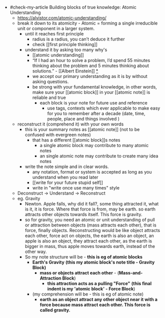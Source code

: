- #check-my-article Building blocks of true knowledge: Atomic Understanding
    - https://alvistor.com/atomic-understanding/
    - break it down to its atomicity - Atomic = forming a single irreducible unit or component in a larger system.
        - until it reaches first principle
            - radius is a radius, you can’t deduce it further 
            - check [[first principle thinking]]
        - understand it by asking too many why's
            - [[atomic understanding]]
            - “If I had an hour to solve a problem, I’d spend 55 minutes thinking about the problem and 5 minutes thinking about solutions.” - [[Albert Einstein]] [*](((FKIBsNlCz)))
            - we accept our primary understanding as it is by without asking questions.
            - be strong with your fundamental knowledge, in other words, make sure your [[atomic block]] in your [[atomic note]] is reliable and true
                - each block is your note for future use and reference
                    - use tags, contexts which ever applicable to make easy for you to remember after a decade (date, time, people, place and things involved )
    - reconstruct it (comprehend it) with your own words
        - this is your summary notes as [[atomic note]] (not to be confused with evergreen notes)
            - that has a different [[atomic block]]s notes
                - a single atomic block may contribute to many atomic notes
                - an single atomic note may contribute to create many idea notes
        - write the note simple and in clear words. 
            - any notation, format or system is accepted as long as you understand when you read later
            - [[write for your future stupid self]]
            - write in "write once use many times" style
    - Deconstruct -> Understand -> Reconstruct
    - eg. Gravity
        - Newton. Apple falls, why did it fall?, some thing attracted it, what is it, it is force. Where that force is from, may be earth. so earth attracts other objects towards itself. This force is gravity.
        - so for gravity, you need an atomic or unit understanding of pull or attraction between objects (mass attracts each other), that is force, finally objects. Reconstructing would be like object attracts each other,  force act on objects, the earth is also an object, an apple is also an object, they attract each other, as the earth is bigger in mass, thus apple moves towards earth, instead of the other way.
        - So my note structure will be - **this is eg of atomic blocks**
            - **Earth's Gravity** __(this my atomic block's note title - Gravity Block)__
                - **mass or objects attract each other** - (__Mass-and-Attraction Block__)
                    - **this attraction acts as a pulling "Force"**  __(this final indent is my 'atomic block' - Force Block__)
            - (my comprehension will be - this is eg of atomic note)
                - **earth as an object attract any other object near it with a force because mass attract each other. This force is called gravity.**
